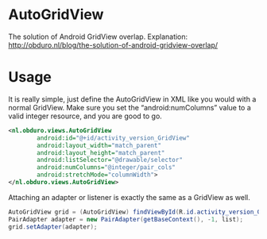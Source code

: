 AutoGridView
============

The solution of Android GridView overlap.
Explanation: http://obduro.nl/blog/the-solution-of-android-gridview-overlap/


Usage
=====
It is really simple, just define the AutoGridView in XML like you would with a normal GridView. Make sure you set the “android:numColumns” value to a valid integer resource, and you are good to go.

```xml
<nl.obduro.views.AutoGridView
        android:id="@+id/activity_version_GridView"
        android:layout_width="match_parent"
        android:layout_height="match_parent"
        android:listSelector="@drawable/selector"
        android:numColumns="@integer/pair_cols"
        android:stretchMode="columnWidth">
</nl.obduro.views.AutoGridView>
```

Attaching an adapter or listener is exactly the same as a GridView as well.
```java
AutoGridView grid = (AutoGridView) findViewById(R.id.activity_version_GridView);
PairAdapter adapter = new PairAdapter(getBaseContext(), -1, list);
grid.setAdapter(adapter);
```